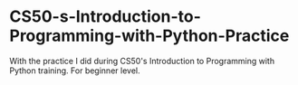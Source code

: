 # CS50-s-Introduction-to-Programming-with-Python-Practice
With the practice I did during CS50's Introduction to Programming with Python training. For beginner level.
